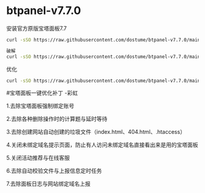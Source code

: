# btpanel-v7.7.0
安装官方原版宝塔面板7.7
```Bash
curl -sSO https://raw.githubusercontent.com/dostume/btpanel-v7.7.0/main/install/install_panel.sh && bash install_panel.sh
```
```Bash
破解
curl -sSO https://raw.githubusercontent.com/dostume/btpanel-v7.7.0/main/one_key_happy.sh && bash one_key_happy.sh
```
优化
```Bash
curl -sSO https://raw.githubusercontent.com/dostume/btpanel-v7.7.0/main/optimize.sh && bash optimize.sh
```
#宝塔面板一键优化补丁 -彩虹

1.去除宝塔面板强制绑定账号

2.去除各种删除操作时的计算题与延时等待

3.去除创建网站自动创建的垃圾文件（index.html、404.html、.htaccess）

4.关闭未绑定域名提示页面，防止有人访问未绑定域名直接看出来是用的宝塔面板

5.关闭活动推荐与在线客服

6.去除自动校验文件与上报信息定时任务

7.去除面板日志与网站绑定域名上报
